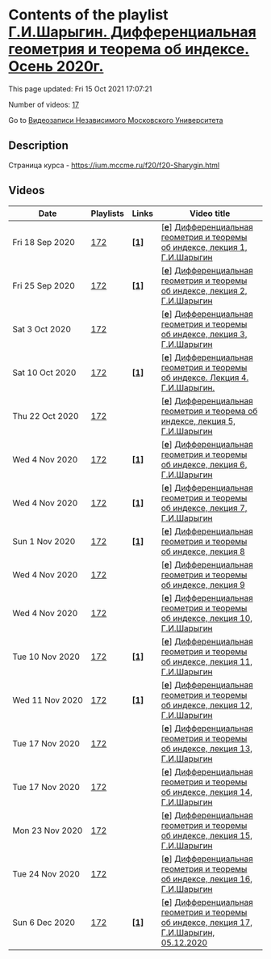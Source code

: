 # Contents of the playlist [Г.И.Шарыгин. Дифференциальная геометрия и теорема об индексе. Осень 2020г.](https://www.youtube.com/playlist?list=PLp9ABVh6_x4EaIQBS_t3-9hWsoTvbqK2y)

This page updated: Fri 15 Oct 2021 17:07:21

Number of videos: [17](#videos)

Go to [Видеозаписи Независимого Московского Университета](../README.md)

## Description

Страница курса - <https://ium.mccme.ru/f20/f20-Sharygin.html>

## Videos

|Date|Playlists|Links|Video title|
|---|---|---|---|
| Fri&nbsp;18&nbsp;Sep&nbsp;2020 | [172](../playlists/172 "Г.И.Шарыгин. Дифференциальная геометрия и теорема об индексе. Осень 2020г.") | [**[1]**](https://ium.mccme.ru/f20/f20-Sharygin.html) | [[**e**](https://studio.youtube.com/video/O-o2SxsMxys/edit "Edit")] [Дифференциальная геометрия и теоремы об индексе, лекция 1, Г.И.Шарыгин](https://www.youtube.com/watch?v=O-o2SxsMxys&list=PLp9ABVh6_x4EaIQBS_t3-9hWsoTvbqK2y "подробности: https://ium.mccme.ru/f20/f20-Sharygin.html") |
| Fri&nbsp;25&nbsp;Sep&nbsp;2020 | [172](../playlists/172 "Г.И.Шарыгин. Дифференциальная геометрия и теорема об индексе. Осень 2020г.") | [**[1]**](https://ium.mccme.ru/f20/f20-Sharygin.html) | [[**e**](https://studio.youtube.com/video/P-ba5ZE4dhY/edit "Edit")] [Дифференциальная геометрия и теоремы об индексе, лекция 2, Г.И.Шарыгин](https://www.youtube.com/watch?v=P-ba5ZE4dhY&list=PLp9ABVh6_x4EaIQBS_t3-9hWsoTvbqK2y "подробности: https://ium.mccme.ru/f20/f20-Sharygin.html") |
| Sat&nbsp;3&nbsp;Oct&nbsp;2020 | [172](../playlists/172 "Г.И.Шарыгин. Дифференциальная геометрия и теорема об индексе. Осень 2020г.") |  | [[**e**](https://studio.youtube.com/video/BRuTs7yOxzs/edit "Edit")] [Дифференциальная геометрия и теоремы об индексе, лекция 3, Г.И.Шарыгин](https://www.youtube.com/watch?v=BRuTs7yOxzs&list=PLp9ABVh6_x4EaIQBS_t3-9hWsoTvbqK2y) |
| Sat&nbsp;10&nbsp;Oct&nbsp;2020 | [172](../playlists/172 "Г.И.Шарыгин. Дифференциальная геометрия и теорема об индексе. Осень 2020г.") | [**[1]**](https://ium.mccme.ru/f20/f20-Sharygin.html) | [[**e**](https://studio.youtube.com/video/3YzknZxk-ZU/edit "Edit")] [Дифференциальная геометрия и теоремы об индексе. Лекция 4. Г.И.Шарыгин.](https://www.youtube.com/watch?v=3YzknZxk-ZU&list=PLp9ABVh6_x4EaIQBS_t3-9hWsoTvbqK2y "Страница курса - https://ium.mccme.ru/f20/f20-Sharygin.html") |
| Thu&nbsp;22&nbsp;Oct&nbsp;2020 | [172](../playlists/172 "Г.И.Шарыгин. Дифференциальная геометрия и теорема об индексе. Осень 2020г.") |  | [[**e**](https://studio.youtube.com/video/r1KblDn5Gb4/edit "Edit")] [Дифференциальная геометрия и теорема об индексе, лекция 5, Г.И.Шарыгин](https://www.youtube.com/watch?v=r1KblDn5Gb4&list=PLp9ABVh6_x4EaIQBS_t3-9hWsoTvbqK2y) |
| Wed&nbsp;4&nbsp;Nov&nbsp;2020 | [172](../playlists/172 "Г.И.Шарыгин. Дифференциальная геометрия и теорема об индексе. Осень 2020г.") | [**[1]**](https://ium.mccme.ru/f20/f20-Sharygin.html) | [[**e**](https://studio.youtube.com/video/BYCRGefD26M/edit "Edit")] [Дифференциальная геометрия и теоремы об индексе, лекция 6, Г.И.Шарыгин](https://www.youtube.com/watch?v=BYCRGefD26M&list=PLp9ABVh6_x4EaIQBS_t3-9hWsoTvbqK2y "Страница кура - https://ium.mccme.ru/f20/f20-Sharygin.html") |
| Wed&nbsp;4&nbsp;Nov&nbsp;2020 | [172](../playlists/172 "Г.И.Шарыгин. Дифференциальная геометрия и теорема об индексе. Осень 2020г.") | [**[1]**](https://ium.mccme.ru/f20/f20-Sharygin.html) | [[**e**](https://studio.youtube.com/video/kLDieCgTB_4/edit "Edit")] [Дифференциальная геометрия и теоремы об индексе, лекция 7, Г.И.Шарыгин](https://www.youtube.com/watch?v=kLDieCgTB_4&list=PLp9ABVh6_x4EaIQBS_t3-9hWsoTvbqK2y "Страница курса - https://ium.mccme.ru/f20/f20-Sharygin.html") |
| Sun&nbsp;1&nbsp;Nov&nbsp;2020 | [172](../playlists/172 "Г.И.Шарыгин. Дифференциальная геометрия и теорема об индексе. Осень 2020г.") | [**[1]**](https://ium.mccme.ru/f20/f20-Sharygin.html) | [[**e**](https://studio.youtube.com/video/qU-rd-7SVPk/edit "Edit")] [Дифференциальная геометрия и теоремы об индексе, лекция 8](https://www.youtube.com/watch?v=qU-rd-7SVPk&list=PLp9ABVh6_x4EaIQBS_t3-9hWsoTvbqK2y "Страница курса - https://ium.mccme.ru/f20/f20-Sharygin.html") |
| Wed&nbsp;4&nbsp;Nov&nbsp;2020 | [172](../playlists/172 "Г.И.Шарыгин. Дифференциальная геометрия и теорема об индексе. Осень 2020г.") |  | [[**e**](https://studio.youtube.com/video/gBDJYqgNmT4/edit "Edit")] [Дифференциальная геометрия и теоремы об индексе, лекция 9](https://www.youtube.com/watch?v=gBDJYqgNmT4&list=PLp9ABVh6_x4EaIQBS_t3-9hWsoTvbqK2y "Страница курса - Дифференциальная геометрия и теоремы об индексе") |
| Wed&nbsp;4&nbsp;Nov&nbsp;2020 | [172](../playlists/172 "Г.И.Шарыгин. Дифференциальная геометрия и теорема об индексе. Осень 2020г.") |  | [[**e**](https://studio.youtube.com/video/lcH0Yd3zhaQ/edit "Edit")] [Дифференциальная геометрия и теоремы об индексе, лекция 10, Г.И.Шарыгин](https://www.youtube.com/watch?v=lcH0Yd3zhaQ&list=PLp9ABVh6_x4EaIQBS_t3-9hWsoTvbqK2y "Страница курса - Дифференциальная геометрия и теоремы об индексе") |
| Tue&nbsp;10&nbsp;Nov&nbsp;2020 | [172](../playlists/172 "Г.И.Шарыгин. Дифференциальная геометрия и теорема об индексе. Осень 2020г.") | [**[1]**](https://ium.mccme.ru/f20/f20-Sharygin.html) | [[**e**](https://studio.youtube.com/video/29mEmvbU9QA/edit "Edit")] [Дифференциальная геометрия и теоремы об индексе, лекция 11, Г.И.Шарыгин](https://www.youtube.com/watch?v=29mEmvbU9QA&list=PLp9ABVh6_x4EaIQBS_t3-9hWsoTvbqK2y "https://ium.mccme.ru/f20/f20-Sharygin.html") |
| Wed&nbsp;11&nbsp;Nov&nbsp;2020 | [172](../playlists/172 "Г.И.Шарыгин. Дифференциальная геометрия и теорема об индексе. Осень 2020г.") | [**[1]**](https://ium.mccme.ru/f20/f20-Sharygin.html) | [[**e**](https://studio.youtube.com/video/tZ-H6dhHK4I/edit "Edit")] [Дифференциальная геометрия и теоремы об индексе, лекция 12, Г.И.Шарыгин](https://www.youtube.com/watch?v=tZ-H6dhHK4I&list=PLp9ABVh6_x4EaIQBS_t3-9hWsoTvbqK2y "Страница курса - https://ium.mccme.ru/f20/f20-Sharygin.html") |
| Tue&nbsp;17&nbsp;Nov&nbsp;2020 | [172](../playlists/172 "Г.И.Шарыгин. Дифференциальная геометрия и теорема об индексе. Осень 2020г.") |  | [[**e**](https://studio.youtube.com/video/pJkOP3eX8O8/edit "Edit")] [Дифференциальная геометрия и теоремы об индексе, лекция 13, Г.И.Шарыгин](https://www.youtube.com/watch?v=pJkOP3eX8O8&list=PLp9ABVh6_x4EaIQBS_t3-9hWsoTvbqK2y) |
| Tue&nbsp;17&nbsp;Nov&nbsp;2020 | [172](../playlists/172 "Г.И.Шарыгин. Дифференциальная геометрия и теорема об индексе. Осень 2020г.") |  | [[**e**](https://studio.youtube.com/video/PxbOC3AVoME/edit "Edit")] [Дифференциальная геометрия и теоремы об индексе, лекция 14, Г.И.Шарыгин](https://www.youtube.com/watch?v=PxbOC3AVoME&list=PLp9ABVh6_x4EaIQBS_t3-9hWsoTvbqK2y) |
| Mon&nbsp;23&nbsp;Nov&nbsp;2020 | [172](../playlists/172 "Г.И.Шарыгин. Дифференциальная геометрия и теорема об индексе. Осень 2020г.") |  | [[**e**](https://studio.youtube.com/video/1zIIqyXVKrI/edit "Edit")] [Дифференциальная геометрия и теоремы об индексе, лекция 15, Г.И.Шарыгин](https://www.youtube.com/watch?v=1zIIqyXVKrI&list=PLp9ABVh6_x4EaIQBS_t3-9hWsoTvbqK2y) |
| Tue&nbsp;24&nbsp;Nov&nbsp;2020 | [172](../playlists/172 "Г.И.Шарыгин. Дифференциальная геометрия и теорема об индексе. Осень 2020г.") |  | [[**e**](https://studio.youtube.com/video/-HZuBRb-Ti0/edit "Edit")] [Дифференциальная геометрия и теоремы об индексе, лекция 16, Г.И.Шарыгин](https://www.youtube.com/watch?v=-HZuBRb-Ti0&list=PLp9ABVh6_x4EaIQBS_t3-9hWsoTvbqK2y) |
| Sun&nbsp;6&nbsp;Dec&nbsp;2020 | [172](../playlists/172 "Г.И.Шарыгин. Дифференциальная геометрия и теорема об индексе. Осень 2020г.") | [**[1]**](https://ium.mccme.ru/f20/f20-Sharygin.html) | [[**e**](https://studio.youtube.com/video/Aw8EKvHLFBg/edit "Edit")] [Дифференциальная геометрия и теоремы об индексе, лекция 17, Г.И.Шарыгин, 05.12.2020](https://www.youtube.com/watch?v=Aw8EKvHLFBg&list=PLp9ABVh6_x4EaIQBS_t3-9hWsoTvbqK2y "https://ium.mccme.ru/f20/f20-Sharygin.html") |
